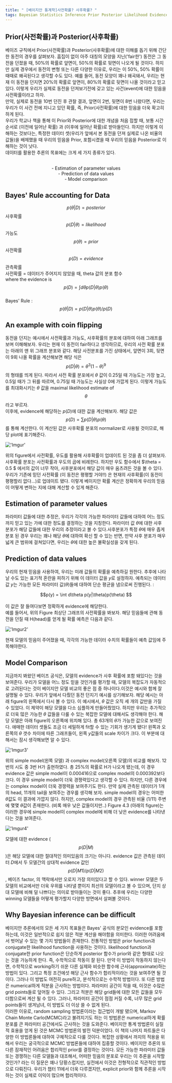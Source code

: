```yaml
---
title: " [베이지안 통계학]사전확률? 사후확률? "
tags: Bayesian Statistics Inference Prior Posterior Likelihood Evidence
---
```


## Prior(사전확률)과 Posterior(사후확률)
베이즈 규칙에서 Prior(사전확률)과 Posterior(사후확률)에 대한 이해를 돕기 위해 간단한 동전의 경우를 살펴보자. 흠집이 없이 아주 대칭의 모양을 지닌('fair한') 동전은 그 동전을 던졌을 때, 50%의 확률로 앞면이, 50%의 확률로 뒷면이 나오게 될 것이다. 하지만 실제 경우에서 동전의 변형 또는 다른 다양한 이유로, 우리는 이 50%, 50% 확률이 때때로 왜곡된다고 생각할 수도 있다.
예를 들어, 동전 모양이 꽤나 왜곡돼서, 우리는 현재 이 동전을 던지면 20%의 확률로 앞면이, 80%의 확률로 뒷면이 나올 것이라고 믿고 있다. 이렇게 우리가 실제로 동전을 던져보기전에 갖고 있는 사건(event)에 대한 믿음을 사전확률이라고 하자.<br>
만약, 실제로 동전을 10번 던진 후 관찰 결과, 앞면이 2번, 뒷면이 8번 나왔다면, 우리는 우리가 이 사건 전에 지니고 있던 확률, 즉, Prior(사전확률)에 대한 믿음을 더욱 확고히 하게 된다.<br>
우리가 학교나 책을 통해 이 Prior와 Posterior에 대한 개념을 처음 접할 때, 보통 시간 순서로 (이전에 일어난 확률) 과 (이후에 일어난 확률)로 받아들인다. 하지만 이렇게 이해하는 것보다는, 특정한 데이터 셋(우리가 앞에서 본 동전을 던져 실제로 나온 비율의 값들)을 배제했을 때 우리의 믿음을 Prior, 포함시켰을 때 우리의 믿음을 Posterior로 이해하는 것이 낫다.<br>
데이터를 활용한 추론의 목표에는 크게 세 가지 종류가 있다.
<center><br>
- Estimation of parameter values<br>
- Prediction of data values<br>
- Model comparison<br>
</center>

## Bayes' Rule accounting for Data
$$p(\theta|D) = posterior$$ 사후확률<br>
$$p(D|\theta) = likelihood$$ 가능도<br>
$$p(\theta) = prior$$ 사전확률<br>
$$p(D) = evidence$$ 관측확률<br>
사전확률 = 데이터가 주어지지 않았을 때, theta 값의 분포 함수<br>
where the evidence is $$p(D) = \int d\theta p(D|\theta)p(\theta) $$<br>
Bayes' Rule : $$p(\theta|D) = p(D|\theta)p(\theta)/p(D)$$

## An example with coin flipping
동전을 던지는 예시에서 사전확률과 가능도, 사후확률의 분포에 대하여 아래 그래프를 보며 이해해보자. 우리는 현재 이 동전이 fair하다고 생각하므로, 우리의 사전 확률 분포는 아래의 맨 위 그래프 분포와 같다. 해당 사전분포를 가진 상태에서, 앞면이 3회, 뒷면이 9회 나올 확률을 계산해보면 해당 식은 $$p(D|\theta) = {\theta}^3(1-\theta)^9$$ 의 형태를 띄게 된다. 따라서 사전 확률 분포에서 $\theta$ 값이 0.25일 때 가능도는 가장 높고, 0.5일 때가 그 뒤를 따르며, 0.75일 때 가능도는 사실상 0에 가깝게 된다. 이렇게 가능도를 최대화시키는 $\theta$ 값을 maximal likelihood estimate of  $$\theta$$라고 부르자.<br>
이후에, evidence에 해당하는 $p(D)$에 대한 값을 계산해보자. 해당 값은 $$p(D) = \sum p(D|\theta)p(\theta)$$ 를 통해 계산한다. 이 계산된 값은 사후확률 분포의 normalizer로 사용될 것이므로, 해당 plot에 표기해준다.

!['Imgur'](https://imgur.com/Kmd35Rn.png)

위의 figure에서 사전확률, 우도를 활용해 사후확률이 업데이트 된 것을 좀 더 살펴보자. 사후확률 분포는 사전확률과 우도의 곱에 비례한다. 하지만 우도 함수에서 $\theta = 0.5 $ 에서의 값이 너무 작아, 사후분포에서 해당 값이 매우 움츠려든 것을 볼 수 있다. 우리가 기존에 믿던 사전확률 (이 동전은 평평할 거야!!) 은 현재의 사후확률(이 동전이 평평할리 없다...)로 업데이트 됐다. 이렇게 베이지안 확률 계산은 정확하게 우리의 믿음이 어떻게 변하는 지에 대해 계산할 수 있게 해준다.

## Estimation of parameter values
파라미터 값들에 대한 추정은, 우리가 각각의 가능한 파라미터 값들에 대하여 어느 정도 까지 믿고 있는 가에 대한 정도를 결정하는 것을 지칭한다. 파라미터 값 $\theta$에 대한 사후 분포가 해당 값들에 대한 우리의 추정이라고 볼 수 있다.사후분포가 특정 $\theta$에 매우 좁게 분포 된 경우 우리는 꽤나 해당 $\theta$에 대하여 확신 할 수 있는 반면, 만약 사후 분포가 매우 넓게 큰 범위에 걸쳐있다면, 우리는 $\theta$에 대한 높은 불확실성을 갖게 된다.

## Prediction of data values
우리의 현재 믿음을 사용하여, 우리는 미래 값들의 확률을 예측하길 원한다. 추후에 나타날 수도 있는 표기적 혼란을 피하기 위해 이 데이터 값을 $y$로 설정하자. 예측되는 데이터 값 $y$는 가능한 모든 파라미터 값($\theta$)들에 대하여 단순 평균을 냄으로써 진행된다. :<br>
<center> $$p(y) = \int d\theta p(y|\theta)p(\theta) $$ </center><br>
이 값은 잘 들여다보면 정확하게 evidence에 해당한다.<br>
예를 들어서, 위의 Figure 최상단 그래프의 사전확률을 봐보자. 해당 믿음들에 관해 동전을 던질 때 H(head)를 얻게 될 확률 예측은 다음과 같다.

!['Imgur2'](https://imgur.com/utLTyYj.png)

현재 모델의 믿음이 주어졌을 때, 각각의 가능한 데이터 수치의 확률들이 예측 값임에 주목해야한다.
## Model Comparison
지금까지 봐왔던 베이즈 공식은, 모델의 evidence가 사후 확률에 포함 돼있다는 것을 보여준다. 우리가 모델을 어느 정도 믿을 것인가를 평가할 때, 모델의 복잡도가 자동적으로 고려된다는 것이 베이지안 모델 비교의 좋은 점 중 하나이다.이것은 예시와 함께 잘 설명될 수 있다. 우리가 앞에서 다뤘던 동전 던지기 예시를 상기해보자. 해당 예시는 아래 figure의 왼쪽에서 다시 볼 수 있다. 이 예시에서, $\theta$ 값은 오직 세 개의 값만을 가질 수 있었다. 이 제약이 해당 모델을 다소 심플하게 만들어줬었다. 하지만 우리는 추가적으로 더욱 많은 가능한 $\theta$ 값들을 다룰 수 있는 복잡한 모델에 대해서도 생각해야 한다. 해당 모델은 아래 figure의 오른쪽에 위치해 있다. 총 63개의 $\theta$가 가능한 값으로 보여진다. 애매한 데이터 셋들도 조금 더 세밀하게 fit할 수 있는 기회가 생기게 됐다! 왼쪽과 오른쪽의 $\theta$ 갯수 차이에 따른 그래프들이, 왼쪽 $y$값들의 scale 차이가 크다. 이 부분에 대해서는 잠시 생각해보면 알 수 있다.

!['Imgur3'](https://imgur.com/LxmxPaj.png)

위의 simple model(왼쪽 모델) 과 complex model(오른쪽 모델)의 비교를 해보자. 12번의 시도 중 3번 H가 출현하였다. 총 25%의 확률로 H가 나오게 됐는데, 이 경우 evidence 값은 simple model이 0.000416으로 complex model의 0.000392보다 크다. 이 경우 simple model이 더욱 경쟁력있다고 생각할 수 있다. 하지만, 다른 경우에는 complex model이 더욱 경쟁력을 보여주기도 한다. 만약 실제 관측된 데이터가 1개의 head, 11개의 tail을 보여주는 경우를 생각해 보자. simple model의 경우는 어떠한 $\theta$값도 이 결과에 가깝지 않다. 하지만, complex model의 경우 관측된 비율 (1/11) 주변에 몇몇 $\theta$값이 존재한다. (비록 매우 낮은 값들이지만..) Figure 4.3 (아래의 figure)는 이러한 경우에 simple model이 complex model에 비해 더 낮은 evidence를 나타낸다는 것을 보여준다.

!['Imgur4'](https://imgur.com/bnrmlka.png)

모델에 대한 evidence ($$p(D|M)$$)은 해당 모델에 대한 절대적인 의미있음의 크기는 아니다. evidence 값은 관측된 데이터 $D$에서 두 모델간의 상대적 evidence 값인 $$p(D|M1)/p(D|M2)$$, 베이즈 factor, 의 맥락에서만 오로지 가장 의미있다고 할 수 있다. winner 모델은 두 모델의 비교에서만 더욱 우위를 나타낼 뿐이지 최선의 모델이라고 볼 수 있으며, 단지 상대 모델에 비해 덜 나쁘다는 의미로 받아들이는 것이 좋다. 추후에 우리는 다양한 winning 모델들을 어떻게 평가할지 다양한 방면에서 살펴볼 것이다.
## Why Bayesian inference can be difficult
베이지안 추론에서의 모든 세 가지 목표들은 Bayes' 공식의 분모인 evidence를 포함하는데, 이것은 일반적으로 쉽지 않은 적분 계산을 해야함을 의미한다. 이러한 어려움에서 벗어날 수 있는 몇 가지 방법들이 존재한다. 전통적인 방법은 prior function과 conjugate한 likelihood function을 사용하는 것이다. likelihood function과 conjugate한 prior function은 단순하게 posterior 함수가 prior와 같은 형태로 나오는 것을 가능하게 한다. 즉, 수학적으로 작동이 잘 된다. 만약 이 방법이 작동하지 않는다면, 수학적으로 working하기 쉬운 다른 실제와 비슷한 함수에 근사(approximate)하는 방법이 있다. 그리고 특정 조건에섯 해당 근사 함수가 합리적이라는 것을 보여주면 될 것이다. 그러나 이 방법도 여전히 pure하고, 분석적으로는 수학적 방법이다. 또 다른 방법은 numerical하게 적분을 근사하는 방법이다. 파라미터 공간이 작을 때, 이것은 수많은 grid points들로 덮어질 수 있다. 그리고 적분은 해당 grid들에 대한 모든 값들을 모두 더함으로써 계산 될 수 있다. 그러나, 파라미터 공간이 점점 커질 수록, 너무 많은 grid points들이 생겨남녀, 이 방법도 더 이상 쓸 수 없게 된다.<br>
이러한 이유로, random sampling 방법론이라는 접근법이 개발 됐으며, Markov Chain Monte Carlo(MCMC)라고 불려지기도 하는 이 방법론은 numerical하게 확률 분포를 큰 파라미터 공간에서도 근사하는 것을 도와준다. 베이지안 통계 방법론이 실질적 효용을 얻게 된 것은 MCMC 방법론의 발전 덕분이었다. 이 책의 나머지 파트들은 다양한 이 방법론들에 대하여 구체적으로 다룰 것이다. 복잡한 상황에서 까지의 적용을 위해서 우리는 궁극적으로 MCMC 방법론들에 대하여 집중할 것이다. 베이지안 추론의 또 다른 잠재적인 어려움은 합리적인 prior를 결정하는 것이다. 모든 가능한 파라미터 값들 또는 경쟁하는 다른 모델들과 대조해서, 어떠한 믿음의 분포로 우리는 이 추론을 시작할 것인가? 라는 이 질문은 꽤나 당황스럽지만, 실전에서 이것은 전형적으로 직관적인 방법으로 다뤄진다. 우리가 챕터 11에서 더욱 다루겠지만, explicit prior와 함께 추론을 시작하는 것이 실제로 이익이 많으며 합리적이다.
